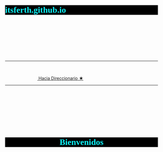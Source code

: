# itsferth.github.io
<html>
<html lang="es">
<head>
<meta charset="UTF-8">
<title>Coches Electricos: La mobivilidad del futuro</title>
<style>
    h1{
        color: rgb(12, 247, 255);
        font-family: "Edu NSW ACT Hand Pre", cursive;
        background-color: black;
    }

body {
  background-image: url('fondo4.jpg');
  background-repeat: no-repeat;
  background-size: cover;
  background-position: center center;
  background-attachment: fixed;
}  

a{
    color:aqua;
   
}
}
</style>
</head>
<body>
<br>
<br>
<br>
<br>
<br>
<br>
<br>
<hr>
<br>
&nbsp;&nbsp;&nbsp;&nbsp;&nbsp;&nbsp;&nbsp;&nbsp;&nbsp;&nbsp;&nbsp;&nbsp;&nbsp;&nbsp;&nbsp;&nbsp;&nbsp;&nbsp;&nbsp;&nbsp;&nbsp;&nbsp;&nbsp;&nbsp;&nbsp;&nbsp;&nbsp;&nbsp;&nbsp;&nbsp;&nbsp;&nbsp;&nbsp;&nbsp;&nbsp;&nbsp;&nbsp;&nbsp;&nbsp;&nbsp;&nbsp;&nbsp;&nbsp;&nbsp;&nbsp;&nbsp;&nbsp;&nbsp;&nbsp;&nbsp;&nbsp;&nbsp;&nbsp;&nbsp;&nbsp;&nbsp;&nbsp;&nbsp;&nbsp;&nbsp;&nbsp;&nbsp;&nbsp;&nbsp;&nbsp;&nbsp;&nbsp;&nbsp;&nbsp;&nbsp;&nbsp;&nbsp;&nbsp;&nbsp;&nbsp;&nbsp;&nbsp;&nbsp;&nbsp;&nbsp;&nbsp;&nbsp;&nbsp;&nbsp;&nbsp;&nbsp;&nbsp;&nbsp;&nbsp;&nbsp;&nbsp;&nbsp;&nbsp;&nbsp;&nbsp;&nbsp;&nbsp;&nbsp;&nbsp;&nbsp;&nbsp;&nbsp;&nbsp;&nbsp;&nbsp;&nbsp;&nbsp;&nbsp;&nbsp;&nbsp;&nbsp;&nbsp;&nbsp;&nbsp;&nbsp;&nbsp;&nbsp;&nbsp;&nbsp;&nbsp;&nbsp;&nbsp;&nbsp;&nbsp;&nbsp;&nbsp;&nbsp;&nbsp;&nbsp;&nbsp;&nbsp;&nbsp;&nbsp;&nbsp;&nbsp;&nbsp;&nbsp;&nbsp;&nbsp;&nbsp;&nbsp;&nbsp;&nbsp;&nbsp;&nbsp;&nbsp;&nbsp;&nbsp;&nbsp;&nbsp;&nbsp;&nbsp;&nbsp;&nbsp;&nbsp;<a href=Direcionario.html target="_top"> Hacia Direccionario ★</a>
<br>
<hr>
<br>
<br>
<br>
<br>
<br>
<br>
<br>


<h1 align=center>Bienvenidos</h1>
</body>
</html>
